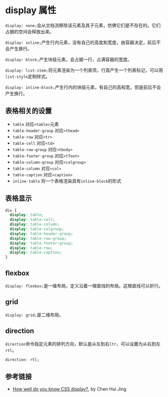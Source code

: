 # display 属性

`display: none;`会从文档流移除该元素及其子元素，仿佛它们是不存在的。它们占据的空间会释放出来。

`display: inline;`产生行内元素，没有自己的高度和宽度，由容器决定，前后不会产生换行。

`display: block;`产生块级元素，会占据一行，占满容器的宽度。

`display: list-item;`将元素渲染为一个列表项，行首产生一个列表标记，可以用`list-style`定制样式。

`display: inline-block;`产生行内的块级元素，有自己的高和宽，但是前后不会产生换行。

## 表格相关的设置

- `table` 对应`<table>`元素
- `table-header-group` 对应`<thead>`
- `table-row`	对应`<tr>`
- `table-cell` 对应`<td>`
- `table-row-group` 对应`<tbody>`
- `table-footer-group` 对应`<tfoot>`
- `table-column-group` 对应`<colgroup>`
- `table-column` 对应`<col>`
- `table-caption` 对应`<caption>`
- `inline-table` 将一个表格渲染具有`inline-block`的形式

## 表格显示

```css
div {
  display: table;
  display: table-cell;
  display: table-column;
  display: table-colgroup;
  display: table-header-group;
  display: table-row-group;
  display: table-footer-group;
  display: table-row;
  display: table-caption;
}
```

## flexbox

`display: flexbox;`是一维布局，定义沿着一根直线的布局。这根直线可以折行。

## grid

`display: grid;`是二维布局。

## direction

`direction`命令指定元素的排列方向，默认是从左到右`ltr`，可以设置为从右到左`rtl`。

```css
direction: rtl;
```

## 参考链接

- [How well do you know CSS display?](https://www.chenhuijing.com/blog/how-well-do-you-know-display/), by Chen Hui Jing
